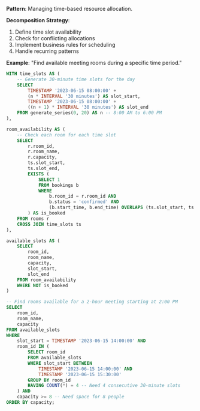 **Pattern**: Managing time-based resource allocation.

**Decomposition Strategy**:

1. Define time slot availability
2. Check for conflicting allocations
3. Implement business rules for scheduling
4. Handle recurring patterns

**Example**: "Find available meeting rooms during a specific time period."

```SQL
WITH time_slots AS (
    -- Generate 30-minute time slots for the day
    SELECT
        TIMESTAMP '2023-06-15 08:00:00' +
        (n * INTERVAL '30 minutes') AS slot_start,
        TIMESTAMP '2023-06-15 08:00:00' +
        ((n + 1) * INTERVAL '30 minutes') AS slot_end
    FROM generate_series(0, 20) AS n -- 8:00 AM to 6:00 PM
),

room_availability AS (
    -- Check each room for each time slot
    SELECT
        r.room_id,
        r.room_name,
        r.capacity,
        ts.slot_start,
        ts.slot_end,
        EXISTS (
            SELECT 1
            FROM bookings b
            WHERE
                b.room_id = r.room_id AND
                b.status = 'confirmed' AND
                (b.start_time, b.end_time) OVERLAPS (ts.slot_start, ts.slot_end)
        ) AS is_booked
    FROM rooms r
    CROSS JOIN time_slots ts
),

available_slots AS (
    SELECT
        room_id,
        room_name,
        capacity,
        slot_start,
        slot_end
    FROM room_availability
    WHERE NOT is_booked
)

-- Find rooms available for a 2-hour meeting starting at 2:00 PM
SELECT
    room_id,
    room_name,
    capacity
FROM available_slots
WHERE
    slot_start = TIMESTAMP '2023-06-15 14:00:00' AND
    room_id IN (
        SELECT room_id
        FROM available_slots
        WHERE slot_start BETWEEN
            TIMESTAMP '2023-06-15 14:00:00' AND
            TIMESTAMP '2023-06-15 15:30:00'
        GROUP BY room_id
        HAVING COUNT(*) = 4 -- Need 4 consecutive 30-minute slots
    ) AND
    capacity >= 8 -- Need space for 8 people
ORDER BY capacity;
```